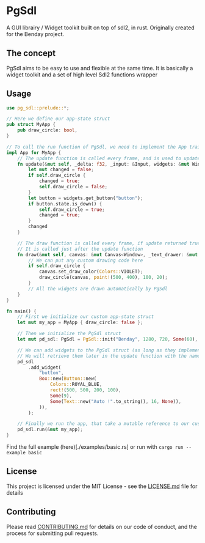 # PgSdl

A GUI librairy / Widget toolkit built on top of sdl2, in rust. Originally created for the Benday project.

## The concept

PgSdl aims to be easy to use and flexible at the same time. It is basically a widget toolkit and a set of high level Sdl2 functions wrapper

## Usage

```rust
use pg_sdl::prelude::*;

// Here we define our app-state struct
pub struct MyApp {
    pub draw_circle: bool,
}

// To call the run function of PgSdl, we need to implement the App trait for our app-state struct
impl App for MyApp {
    // The update function is called every frame, and is used to update the app-state
    fn update(&mut self, _delta: f32, _input: &Input, widgets: &mut Widgets) -> bool {
        let mut changed = false;
        if self.draw_circle {
            changed = true;
            self.draw_circle = false;
        }
        let button = widgets.get_button("button");
        if button.state.is_down() {
            self.draw_circle = true;
            changed = true;
        }
        changed
    }

    // The draw function is called every frame, if update returned true or any widget has changed
    // It is called just after the update function
    fn draw(&mut self, canvas: &mut Canvas<Window>, _text_drawer: &mut TextDrawer) {
        // We can put any custom drawing code here
        if self.draw_circle {
            canvas.set_draw_color(Colors::VIOLET);
            draw_circle(canvas, point!(500, 400), 100, 20);
        }
        // All the widgets are drawn automatically by PgSdl
    }
}

fn main() {
    // First we initialize our custom app-state struct
    let mut my_app = MyApp { draw_circle: false };

    // Then we initialize the PgSdl struct
    let mut pd_sdl: PgSdl = PgSdl::init("Benday", 1280, 720, Some(60), true, Colors::SKY_BLUE);

    // We can add widgets to the PgSdl struct (as long as they implement the Widget trait)
    // We will retrieve them later in the update function with the name we gave them
    pd_sdl
        .add_widget(
            "button",
            Box::new(Button::new(
                Colors::ROYAL_BLUE,
                rect!(500, 500, 200, 100),
                Some(9),
                Some(Text::new("Auto !".to_string(), 16, None)),
            )),
        );

    // Finally we run the app, that take a mutable reference to our custom app-state struct
    pd_sdl.run(&mut my_app);
}
```
Find the full example (here)[./examples/basic.rs] or run with `cargo run --example basic`

## License
This project is licensed under the MIT License - see the [LICENSE.md](./docs/LICENSE.md) file for details

## Contributing
Please read [CONTRIBUTING.md](./docs/CONTRIBUTING.md) for details on our code of conduct, and the process for submitting pull requests.
